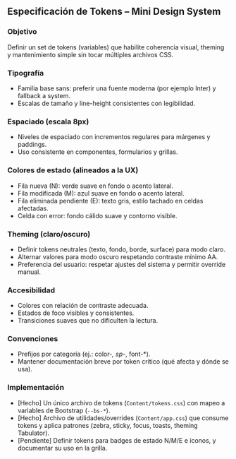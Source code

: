 ## Especificación de Tokens – Mini Design System

### Objetivo
Definir un set de tokens (variables) que habilite coherencia visual, theming y mantenimiento simple sin tocar múltiples archivos CSS.

### Tipografía
- Familia base sans: preferir una fuente moderna (por ejemplo Inter) y fallback a system.
- Escalas de tamaño y line-height consistentes con legibilidad.

### Espaciado (escala 8px)
- Niveles de espaciado con incrementos regulares para márgenes y paddings.
- Uso consistente en componentes, formularios y grillas.

### Colores de estado (alineados a la UX)
- Fila nueva (N): verde suave en fondo o acento lateral.
- Fila modificada (M): azul suave en fondo o acento lateral.
- Fila eliminada pendiente (E): texto gris, estilo tachado en celdas afectadas.
- Celda con error: fondo cálido suave y contorno visible.

### Theming (claro/oscuro)
- Definir tokens neutrales (texto, fondo, borde, surface) para modo claro.
- Alternar valores para modo oscuro respetando contraste mínimo AA.
- Preferencia del usuario: respetar ajustes del sistema y permitir override manual.

### Accesibilidad
- Colores con relación de contraste adecuada.
- Estados de foco visibles y consistentes.
- Transiciones suaves que no dificulten la lectura.

### Convenciones
- Prefijos por categoría (ej.: color-*, sp-*, font-*).
- Mantener documentación breve por token crítico (qué afecta y dónde se usa).

### Implementación
- [Hecho] Un único archivo de tokens (`Content/tokens.css`) con mapeo a variables de Bootstrap (`--bs-*`).
- [Hecho] Archivo de utilidades/overrides (`Content/app.css`) que consume tokens y aplica patrones (zebra, sticky, focus, toasts, theming Tabulator).
- [Pendiente] Definir tokens para badges de estado N/M/E e íconos, y documentar su uso en la grilla.


